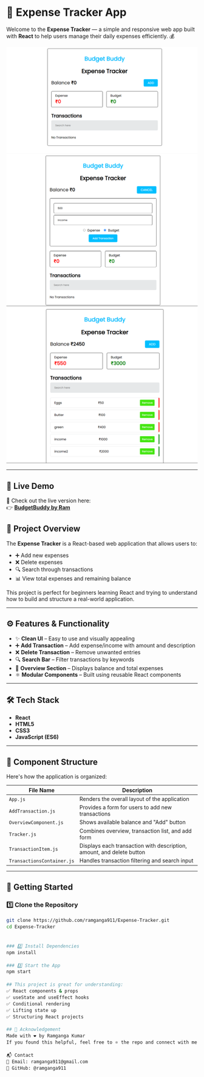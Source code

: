 # 💸 Expense Tracker App

Welcome to the **Expense Tracker** — a simple and responsive web app built with **React** to help users manage their daily expenses efficiently. 💰

![Expense Tracker Screenshot](https://github.com/ramganga911/Expense-Tracker/blob/main/src/assets/image1.png)
![Expense Tracker Screenshot](https://github.com/ramganga911/Expense-Tracker/blob/main/src/assets/image2.png)
![Expense Tracker Screenshot](https://github.com/ramganga911/Expense-Tracker/blob/main/src/assets/image3.png)

---
## 📍 Live Demo

🚀 Check out the live version here:  
👉 **[BudgetBuddy by Ram](https://budgetbuddybyram.netlify.app/)**

## 🧠 Project Overview

The **Expense Tracker** is a React-based web application that allows users to:

- ➕ Add new expenses
- ❌ Delete expenses
- 🔍 Search through transactions
- 📊 View total expenses and remaining balance

This project is perfect for beginners learning React and trying to understand how to build and structure a real-world application.

---

## ⚙️ Features & Functionality

- ✨ **Clean UI** – Easy to use and visually appealing
- ➕ **Add Transaction** – Add expense/income with amount and description
- ❌ **Delete Transaction** – Remove unwanted entries
- 🔍 **Search Bar** – Filter transactions by keywords
- 💼 **Overview Section** – Displays balance and total expenses
- ⚛️ **Modular Components** – Built using reusable React components

---

## 🛠️ Tech Stack

- **React**
- **HTML5**
- **CSS3**
- **JavaScript (ES6)**

---

## 🧩 Component Structure

Here's how the application is organized:

| File Name | Description |
|-----------|-------------|
| `App.js` | Renders the overall layout of the application |
| `AddTransaction.js` | Provides a form for users to add new transactions |
| `OverviewComponent.js` | Shows available balance and "Add" button |
| `Tracker.js` | Combines overview, transaction list, and add form |
| `TransactionItem.js` | Displays each transaction with description, amount, and delete button |
| `TransactionsContainer.js` | Handles transaction filtering and search input |

---

## 🚀 Getting Started

### 1️⃣ Clone the Repository
```bash
git clone https://github.com/ramganga911/Expense-Tracker.git
cd Expense-Tracker


### 2️⃣ Install Dependencies
npm install

### 3️⃣ Start the App
npm start

## This project is great for understanding:
✅ React components & props
✅ useState and useEffect hooks
✅ Conditional rendering
✅ Lifting state up
✅ Structuring React projects

## 🙌 Acknowledgement
Made with ❤️ by Ramganga Kumar
If you found this helpful, feel free to ⭐️ the repo and connect with me!

📬 Contact
📧 Email: ramganga911@gmail.com
🐙 GitHub: @ramganga911
